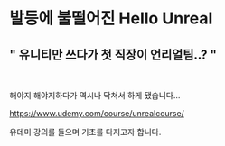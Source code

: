 # 발등에 불떨어진 Hello Unreal

## <strong> " 유니티만 쓰다가 첫 직장이 언리얼팀..? " </strong>

<br>

해야지 해야지하다가 역시나 닥쳐서 하게 됐습니다...

https://www.udemy.com/course/unrealcourse/

유데미 강의를 들으며 기초를 다지고자 합니다.